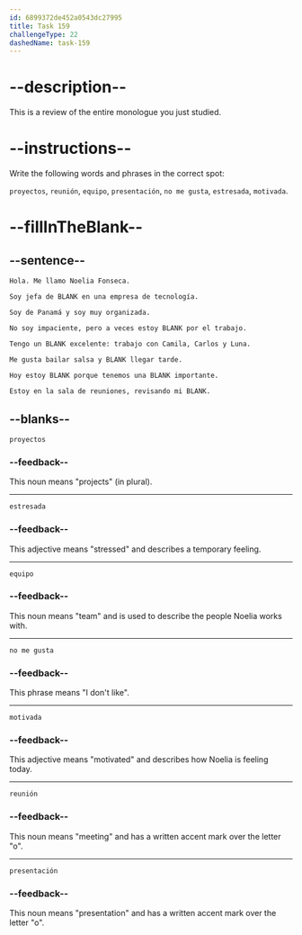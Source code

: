 ```yaml
---
id: 6899372de452a0543dc27995
title: Task 159
challengeType: 22
dashedName: task-159
---
```


<!-- REVIEW -->

# --description--

This is a review of the entire monologue you just studied.

# --instructions--

Write the following words and phrases in the correct spot:

`proyectos`, `reunión`, `equipo`, `presentación`, `no me gusta`, `estresada`, `motivada`.

# --fillInTheBlank--

## --sentence--

`Hola. Me llamo Noelia Fonseca.`

`Soy jefa de BLANK en una empresa de tecnología.`

`Soy de Panamá y soy muy organizada.`

`No soy impaciente, pero a veces estoy BLANK por el trabajo.`

`Tengo un BLANK excelente: trabajo con Camila, Carlos y Luna.`

`Me gusta bailar salsa y BLANK llegar tarde.`

`Hoy estoy BLANK porque tenemos una BLANK importante.`

`Estoy en la sala de reuniones, revisando mi BLANK.`

## --blanks--

`proyectos`

### --feedback--

This noun means "projects" (in plural).

---

`estresada`

### --feedback--

This adjective means "stressed" and describes a temporary feeling.

---

`equipo`

### --feedback--

This noun means "team" and is used to describe the people Noelia works with.

---

`no me gusta`

### --feedback--

This phrase means "I don't like".

---

`motivada`

### --feedback--

This adjective means "motivated" and describes how Noelia is feeling today.

---

`reunión`

### --feedback--

This noun means "meeting" and has a written accent mark over the letter "o".

---

`presentación`

### --feedback--

This noun means "presentation" and has a written accent mark over the letter "o".
